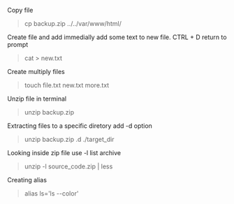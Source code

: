 Copy file

> cp backup.zip ../../var/www/html/

Create file and add immedially add some text to new file. CTRL + D return to prompt

> cat > new.txt

Create multiply files

> touch file.txt new.txt more.txt

Unzip file in terminal

> unzip backup.zip

Extracting files to a specific diretory add -d option

> unzip backup.zip .d ./target_dir

Looking inside zip file use -l list archive

> unzip -l source_code.zip | less

Creating alias 

> alias ls='ls --color'

